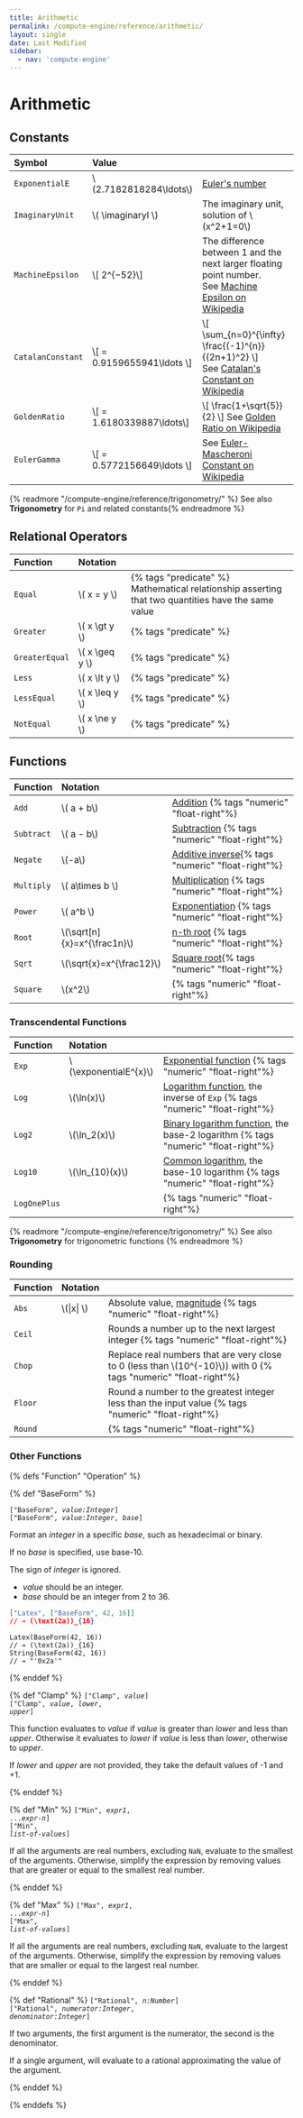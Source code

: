 ```yaml
---
title: Arithmetic
permalink: /compute-engine/reference/arithmetic/
layout: single
date: Last Modified
sidebar:
  - nav: 'compute-engine'
---
```


# Arithmetic

## Constants

<div class=symbols-table>

| Symbol            | Value                        |                                                                                                                                                           |
| :---------------- | :--------------------------- | :-------------------------------------------------------------------------------------------------------------------------------------------------------- |
| `ExponentialE`    | \\(2.7182818284\ldots\\)     | [Euler's number](https://www.wikidata.org/wiki/Q82435)                                                                                                    |
| `ImaginaryUnit`   | \\( \imaginaryI \\)          | The imaginary unit, solution of \\(x^2+1=0\\)                                                                                                             |
| `MachineEpsilon`  | \\[ 2^{−52}\\]               | The difference between 1 and the next larger floating point number. <br>See [Machine Epsilon on Wikipedia](https://en.wikipedia.org/wiki/Machine_epsilon) |
| `CatalanConstant` | \\[ = 0.9159655941\ldots \\] | \\[ \sum_{n=0}^{\infty} \frac{(-1)^{n}}{(2n+1)^2} \\] <br> See [Catalan's Constant on Wikipedia](https://en.wikipedia.org/wiki/Catalan%27s_constant)      |
| `GoldenRatio`     | \\[ = 1.6180339887\ldots\\]  | \\[ \frac{1+\sqrt{5}}{2} \\] See [Golden Ratio on Wikipedia](https://en.wikipedia.org/wiki/Golden_ratio)                                                  |
| `EulerGamma`      | \\[ = 0.5772156649\ldots \\] | See [Euler-Mascheroni Constant on Wikipedia](https://en.wikipedia.org/wiki/Euler%E2%80%93Mascheroni_constant)                                             |

</div>

{% readmore "/compute-engine/reference/trigonometry/" %} See also
<strong>Trigonometry</strong> for `Pi` and related
constants{% endreadmore %}

## Relational Operators

<div class=symbols-table>

| Function       | Notation         |                                                                                                       |
| :------------- | :--------------- | :---------------------------------------------------------------------------------------------------- |
| `Equal`        | \\( x = y \\)    | {% tags "predicate" %}<br>Mathematical relationship asserting that two quantities have the same value |
| `Greater`      | \\( x \gt y \\)  | {% tags "predicate" %}                                                                                |
| `GreaterEqual` | \\( x \geq y \\) | {% tags "predicate" %}                                                                                |
| `Less`         | \\( x \lt y \\)  | {% tags "predicate" %}                                                                                |
| `LessEqual`    | \\( x \leq y \\) | {% tags "predicate" %}                                                                                |
| `NotEqual`     | \\( x \ne y \\)  | {% tags "predicate" %}                                                                                |

</div>



## Functions

<div class=symbols-table>

| Function   | Notation                      |                                                                                            |
| :--------- | :---------------------------- | :----------------------------------------------------------------------------------------- |
| `Add`      | \\( a + b\\)                  | [Addition](https://www.wikidata.org/wiki/Q32043) {% tags "numeric" "float-right"%}         |
| `Subtract` | \\( a - b\\)                  | [Subtraction](https://www.wikidata.org/wiki/Q32043) {% tags "numeric" "float-right"%}      |
| `Negate`   | \\(-a\\)                      | [Additive inverse](https://www.wikidata.org/wiki/Q715358){% tags "numeric" "float-right"%} |
| `Multiply` | \\( a\times b \\)             | [Multiplication](https://www.wikidata.org/wiki/Q40276) {% tags "numeric" "float-right"%}   |
| `Power`    | \\( a^b \\)                   | [Exponentiation](https://www.wikidata.org/wiki/Q33456) {% tags "numeric" "float-right"%}   |
| `Root`     | \\(\sqrt[n]{x}=x^{\frac1n}\\) | [n-th root](https://www.wikidata.org/wiki/Q601053) {% tags "numeric" "float-right"%}       |
| `Sqrt`     | \\(\sqrt{x}=x^{\frac12}\\)    | [Square root](https://www.wikidata.org/wiki/Q134237){% tags "numeric" "float-right"%}      |
| `Square`   | \\(x^2\\)                     | {% tags "numeric" "float-right"%}                                                          |

</div>




### Transcendental Functions

<div class=symbols-table>

| Function     | Notation                |                                                                                                                            |
| :----------- | :---------------------- | :------------------------------------------------------------------------------------------------------------------------- |
| `Exp`        | \\(\exponentialE^{x}\\) | [Exponential function](https://www.wikidata.org/wiki/Q168698) {% tags "numeric" "float-right"%}                            |
| `Log`        | \\(\ln(x)\\)            | [Logarithm function](https://www.wikidata.org/wiki/Q11197), the inverse of `Exp` {% tags "numeric" "float-right"%}         |
| `Log2`       | \\(\ln_2(x)\\)          | [Binary logarithm function](https://www.wikidata.org/wiki/Q581168), the base-2 logarithm {% tags "numeric" "float-right"%} |
| `Log10`      | \\(\ln\_{10}(x)\\)      | [Common logarithm](Q966582), the base-10 logarithm {% tags "numeric" "float-right"%}                                       |
| `LogOnePlus` |                         | {% tags "numeric" "float-right"%}                                                                                          |

</div>

{% readmore "/compute-engine/reference/trigonometry/" %} See also
<strong>Trigonometry</strong> for trigonometric functions {% endreadmore %}

### Rounding

<div class=symbols-table>

| Function | Notation     |                                                                                                                   |
| :------- | :----------- | :---------------------------------------------------------------------------------------------------------------- |
| `Abs`    | \\(\|x\| \\) | Absolute value, [magnitude](https://www.wikidata.org/wiki/Q3317982) {% tags "numeric" "float-right"%}             |
| `Ceil`   |              | Rounds a number up to the next largest integer {% tags "numeric" "float-right"%}                                  |
| `Chop`   |              | Replace real numbers that are very close to 0 (less than \\(10^{-10}\\)) with 0 {% tags "numeric" "float-right"%} |
| `Floor`  |              | Round a number to the greatest integer less than the input value {% tags "numeric" "float-right"%}                |
| `Round`  |              | {% tags "numeric" "float-right"%}                                                                                 |

</div>

### Other Functions


{% defs "Function" "Operation" %} 

{% def "BaseForm" %}

<code>["BaseForm", _value:Integer_]</code><br>
<code>["BaseForm", _value:Integer_, _base_]</code>

Format an _integer_ in a specific _base_, such as hexadecimal or binary.

If no _base_ is specified, use base-10.

The sign of _integer_ is ignored.

- _value_ should be an integer.
- _base_ should be an integer from 2 to 36.

```json
["Latex", ["BaseForm", 42, 16]]
// ➔ (\text(2a))_{16}
```

```cortex
Latex(BaseForm(42, 16))
// ➔ (\text(2a))_{16}
String(BaseForm(42, 16))
// ➔ "'0x2a'"
```

{% enddef %}

{% def "Clamp" %}
<code>["Clamp", _value_]</code><br>
<code>["Clamp", _value_, _lower_, _upper_]</code><br>

This function evaluates to _value_ if _value_ is greater than _lower_ and less
than _upper_. Otherwise it evaluates to _lower_ if _value_ is less than
_lower_, otherwise to _upper_.

If _lower_ and _upper_ are not provided, they take the default values of -1 and +1.

{% enddef %} 


{% def "Min" %}
<code>["Min", _expr1_, ..._expr-n_]</code><br>
<code>["Min", _list-of-values_]</code>

If all the arguments are real numbers, excluding `NaN`, evaluate to the smallest of the arguments. Otherwise, simplify the expression by removing values that are
greater or equal to the smallest real number.

{% enddef %} 

{% def "Max" %}
<code>["Max", _expr1_, ..._expr-n_]</code><br>
<code>["Max", _list-of-values_]</code>

If all the arguments are real numbers, excluding `NaN`, evaluate to the largest of the arguments. Otherwise, simplify the expression by removing values that are
smaller or equal to the largest real number.

{% enddef %} 


{% def "Rational" %}
<code>["Rational", _n:Number_]</code><br>
<code>["Rational", _numerator:Integer_, _denominator:Integer_]</code>

If two arguments, the first argument is the numerator, the second is the
denominator. 

If a single argument, will evaluate to a rational approximating the
value of the argument.

{% enddef %} 



{% enddefs %} 